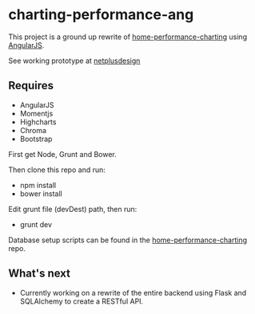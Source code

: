 # charting-performance-ang

This project is a ground up rewrite of [home-performance-charting](https://github.com/netplusdesign/home-performance-charting) 
using [AngularJS](http://angularjs.org). 

See working prototype at [netplusdesign](http://netplusdesign.com/app)

## Requires

* AngularJS
* Momentjs
* Highcharts
* Chroma
* Bootstrap

First get Node, Grunt and Bower.

Then clone this repo and run:

* npm install
* bower install

Edit grunt file (devDest) path, then run:

* grunt dev

Database setup scripts can be found in the [home-performance-charting](https://github.com/netplusdesign/home-performance-charting) repo.

## What's next

* Currently working on a rewrite of the entire backend using Flask and SQLAlchemy to create a RESTful API.